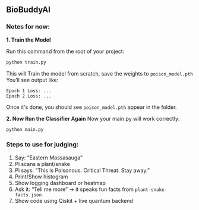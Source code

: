 ## BioBuddyAI

### Notes for now: 
**1. Train the Model**

Run this command from the root of your project:

```bash
python train.py
```

This will Train the model from scratch, save the weights to `poison_model.pth`
You’ll see output like:

```python-repl
Epoch 1 Loss: ...
Epoch 2 Loss: ...
```

Once it's done, you should see `poison_model.pth` appear in the folder.

**2. Now Run the Classifier Again**
Now your main.py will work correctly:

```bash
python main.py
```

### Steps to use for judging:

1. Say: “Eastern Massasauga”
2. Pi scans a plant/snake
3. Pi says: “This is Poisonous. Critical Threat. Stay away.”
4. Print/Show histogram
5. Show logging dashboard or heatmap
6. Ask it: “Tell me more” → it speaks fun facts from `plant-snake-facts.json`
7. Show code using Qiskit + live quantum backend
